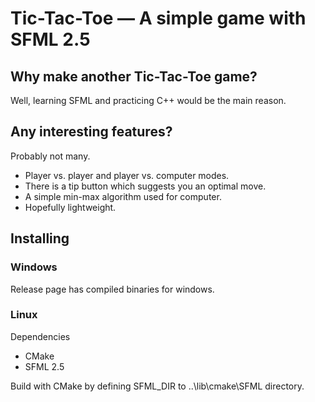 # Tic-Tac-Toe — A simple game with SFML 2.5


## Why make another Tic-Tac-Toe game?
Well, learning SFML and practicing C++ would be the main reason. 

## Any interesting features?
Probably not many.
* Player vs. player and player vs. computer modes.
* There is a tip button which suggests you an optimal move. 
* A simple min-max algorithm used for computer.
* Hopefully lightweight.


## Installing

### Windows

Release page has compiled binaries for windows.

### Linux

Dependencies
* CMake
* SFML 2.5

Build with CMake by defining SFML_DIR to ..\lib\cmake\SFML directory.
